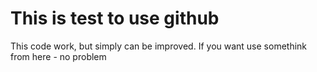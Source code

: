 # This is test to use github
This code work, but simply can be improved.
If you want use somethink from here - no problem
